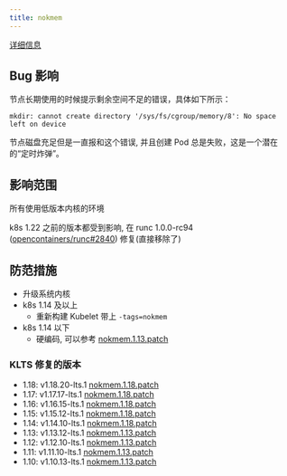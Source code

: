 ```yaml
---
title: nokmem
---
```


[详细信息](https://bugzilla.redhat.com/show_bug.cgi?id=1507149)

## Bug 影响

节点长期使用的时候提示剩余空间不足的错误，具体如下所示：

```
mkdir: cannot create directory '/sys/fs/cgroup/memory/8': No space left on device
```

节点磁盘充足但是一直报和这个错误, 并且创建 Pod 总是失败，这是一个潜在的“定时炸弹”。

## 影响范围

所有使用低版本内核的环境

k8s 1.22 之前的版本都受到影响, 在 runc 1.0.0-rc94 ([opencontainers/runc#2840](https://github.com/opencontainers/runc/pull/2840)) 修复(直接移除了)

## 防范措施

- 升级系统内核
- k8s 1.14 及以上
  - 重新构建 Kubelet 带上 `-tags=nokmem`
- k8s 1.14 以下
  - 硬编码, 可以参考 [nokmem.1.13.patch](https://github.com/klts-io/kubernetes-lts/blob/master/patches/nokmem.1.13.patch)


### KLTS 修复的版本

- 1.18: v1.18.20-lts.1 [nokmem.1.18.patch](https://github.com/klts-io/kubernetes-lts/blob/master/patches/nokmem.1.18.patch)
- 1.17: v1.17.17-lts.1 [nokmem.1.18.patch](https://github.com/klts-io/kubernetes-lts/blob/master/patches/nokmem.1.18.patch)
- 1.16: v1.16.15-lts.1 [nokmem.1.18.patch](https://github.com/klts-io/kubernetes-lts/blob/master/patches/nokmem.1.18.patch)
- 1.15: v1.15.12-lts.1 [nokmem.1.18.patch](https://github.com/klts-io/kubernetes-lts/blob/master/patches/nokmem.1.18.patch)
- 1.14: v1.14.10-lts.1 [nokmem.1.18.patch](https://github.com/klts-io/kubernetes-lts/blob/master/patches/nokmem.1.18.patch)
- 1.13: v1.13.12-lts.1 [nokmem.1.13.patch](https://github.com/klts-io/kubernetes-lts/blob/master/patches/nokmem.1.13.patch)
- 1.12: v1.12.10-lts.1 [nokmem.1.13.patch](https://github.com/klts-io/kubernetes-lts/blob/master/patches/nokmem.1.13.patch)
- 1.11: v1.11.10-lts.1 [nokmem.1.13.patch](https://github.com/klts-io/kubernetes-lts/blob/master/patches/nokmem.1.13.patch)
- 1.10: v1.10.13-lts.1 [nokmem.1.13.patch](https://github.com/klts-io/kubernetes-lts/blob/master/patches/nokmem.1.13.patch)